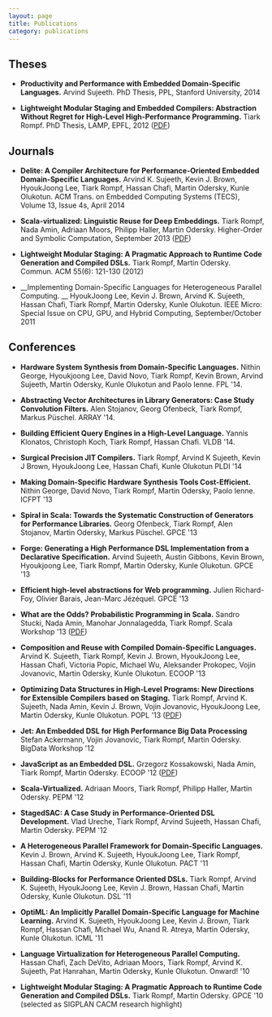 ```yaml
---
layout: page
title: Publications
category: publications
---
```



## Theses

* __Productivity and Performance with Embedded Domain-Specific Languages.__
  Arvind Sujeeth.
  PhD Thesis, PPL, Stanford University, 2014

* __Lightweight Modular Staging and Embedded Compilers: Abstraction Without Regret for High-Level High-Performance Programming.__
  Tiark Rompf.
  PhD Thesis, LAMP, EPFL, 2012
  ([PDF](http://lampwww.epfl.ch/~rompf/thesis_120716.pdf))


## Journals

* __Delite: A Compiler Architecture for Performance-Oriented Embedded Domain-Specific Languages.__
  Arvind K. Sujeeth, Kevin J. Brown, HyoukJoong Lee, Tiark Rompf, Hassan Chafi, Martin Odersky, Kunle Olukotun.
  ACM Trans. on Embedded Computing Systems (TECS), Volume 13, Issue 4s, April 2014

* __Scala-virtualized: Linguistic Reuse for Deep Embeddings.__
  Tiark Rompf, Nada Amin, Adriaan Moors, Philipp Haller, Martin Odersky.
  Higher-Order and Symbolic Computation, September 2013
  ([PDF](http://lampwww.epfl.ch/~amin/pub/hosc2013.pdf))

* __Lightweight Modular Staging: A Pragmatic Approach to Runtime Code Generation and Compiled DSLs.__
  Tiark Rompf, Martin Odersky.
  Commun. ACM 55(6): 121-130 (2012)

* __Implementing Domain-Specific Languages for Heterogeneous Parallel Computing. __
  HyoukJoong Lee, Kevin J. Brown, Arvind K. Sujeeth, Hassan Chafi, Tiark Rompf, Martin Odersky, Kunle Olukotun.
  IEEE Micro: Special Issue on CPU, GPU, and Hybrid Computing, September/October 2011


## Conferences

* __Hardware System Synthesis from Domain-Specific Languages.__
  Nithin George, Hyoukjoong Lee, David Novo, Tiark Rompf, Kevin Brown, Arvind Sujeeth, Martin Odersky, Kunle Olukotun and Paolo Ienne.
  FPL '14.

* __Abstracting Vector Architectures in Library Generators: Case Study Convolution Filters.__
  Alen Stojanov, Georg Ofenbeck, Tiark Rompf, Markus Püschel.
  ARRAY '14.

* __Building Efficient Query Engines in a High-Level Language.__
  Yannis Klonatos, Christoph Koch, Tiark Rompf, Hassan Chafi.
  VLDB '14.

* __Surgical Precision JIT Compilers.__
  Tiark Rompf, Arvind K Sujeeth, Kevin J Brown, HyoukJoong Lee, Hassan Chafi, Kunle Olukotun
  PLDI '14

* __Making Domain-Specific Hardware Synthesis Tools Cost-Efficient.__
  Nithin George, David Novo, Tiark Rompf, Martin Odersky, Paolo Ienne.
  ICFPT '13

* __Spiral in Scala: Towards the Systematic Construction of Generators for Performance Libraries.__
  Georg Ofenbeck, Tiark Rompf, Alen Stojanov, Martin Odersky, Markus Püschel.
  GPCE '13

* __Forge: Generating a High Performance DSL Implementation from a Declarative Specification.__
  Arvind Sujeeth, Austin Gibbons, Kevin Brown, Hyoukjoong Lee, Tiark Rompf, Martin Odersky, Kunle Olukotun.
  GPCE '13

* __Efficient high-level abstractions for Web programming.__
  Julien Richard-Foy, Olivier Barais, Jean-Marc Jézéquel.
  GPCE '13

* __What are the Odds? Probabilistic Programming in Scala.__
  Sandro Stucki, Nada Amin, Manohar Jonnalagedda, Tiark Rompf.
  Scala Workshop '13
  ([PDF](http://lampwww.epfl.ch/~hmiller/scala2013/resources/pdfs/paper11.pdf))

* __Composition and Reuse with Compiled Domain-Specific Languages.__
  Arvind K. Sujeeth, Tiark Rompf, Kevin J. Brown, HyoukJoong Lee, Hassan Chafi, Victoria Popic, Michael Wu, Aleksander Prokopec, Vojin Jovanovic, Martin Odersky, Kunle Olukotun.
  ECOOP '13

* __Optimizing Data Structures in High-Level Programs: New Directions for Extensible Compilers based on Staging.__
  Tiark Rompf, Arvind K. Sujeeth, Nada Amin, Kevin J. Brown, Vojin Jovanovic, HyoukJoong Lee, Martin Odersky, Kunle Olukotun.
  POPL '13
  ([PDF](http://ppl.stanford.edu/papers/popl13_rompf.pdf))

* __Jet: An Embedded DSL for High Performance Big Data Processing__
  Stefan Ackermann, Vojin Jovanovic, Tiark Rompf, Martin Odersky.
  BigData Workshop '12

* __JavaScript as an Embedded DSL.__
  Grzegorz Kossakowski, Nada Amin, Tiark Rompf, Martin Odersky.
  ECOOP '12
  ([PDF](http://infoscience.epfl.ch/record/179888/files/js-scala-ecoop.pdf))

* __Scala-Virtualized.__
  Adriaan Moors, Tiark Rompf, Philipp Haller, Martin Odersky.
  PEPM '12

* __StagedSAC: A Case Study in Performance-Oriented DSL Development.__
  Vlad Ureche, Tiark Rompf, Arvind Sujeeth, Hassan Chafi, Martin Odersky.
  PEPM '12

* __A Heterogeneous Parallel Framework for Domain-Specific Languages.__
  Kevin J. Brown, Arvind K. Sujeeth, HyoukJoong Lee, Tiark Rompf, Hassan Chafi, Martin Odersky, Kunle Olukotun.
  PACT '11

* __Building-Blocks for Performance Oriented DSLs.__
  Tiark Rompf, Arvind K. Sujeeth, HyoukJoong Lee, Kevin J. Brown, Hassan Chafi, Martin Odersky, Kunle Olukotun.
  DSL '11

* __OptiML: An Implicitly Parallel Domain-Specific Language for Machine Learning.__
  Arvind K. Sujeeth, HyoukJoong Lee, Kevin J. Brown, Tiark Rompf, Hassan Chafi, Michael Wu, Anand R. Atreya, Martin Odersky, Kunle Olukotun.
  ICML '11

* __Language Virtualization for Heterogeneous Parallel Computing.__
  Hassan Chafi, Zach DeVito, Adriaan Moors, Tiark Rompf, Arvind K. Sujeeth, Pat Hanrahan, Martin Odersky, Kunle Olukotun.
  Onward! '10

* __Lightweight Modular Staging: A Pragmatic Approach to Runtime Code Generation and Compiled DSLs.__
  Tiark Rompf, Martin Odersky.
  GPCE '10 (selected as SIGPLAN CACM research highlight)
